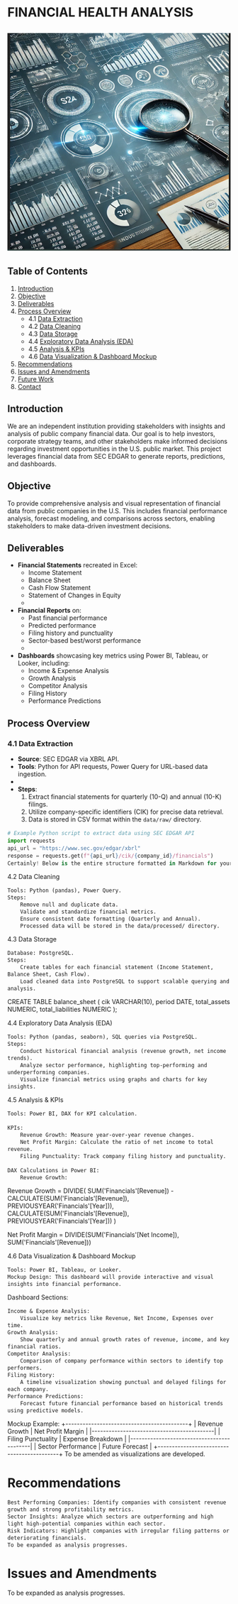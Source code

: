 # FINANCIAL HEALTH ANALYSIS

![SEC DASH BOARD](Images/SEC2_Logo.png)
---

## Table of Contents
1. [Introduction](#introduction)
2. [Objective](#objective)
3. [Deliverables](#deliverables)
4. [Process Overview](#process-overview)
    - 4.1 [Data Extraction](#data-extraction)
    - 4.2 [Data Cleaning](#data-cleaning)
    - 4.3 [Data Storage](#data-storage)
    - 4.4 [Exploratory Data Analysis (EDA)](#exploratory-data-analysis-eda)
    - 4.5 [Analysis & KPIs](#analysis--kpis)
    - 4.6 [Data Visualization & Dashboard Mockup](#data-visualization--dashboard-mockup)
5. [Recommendations](#recommendations)
6. [Issues and Amendments](#issues-and-amendments)
7. [Future Work](#future-work)
8. [Contact](#contact)

## Introduction
We are an independent institution providing stakeholders with insights and analysis of public company financial data. Our goal is to help investors, corporate strategy teams, and other stakeholders make informed decisions regarding investment opportunities in the U.S. public market. This project leverages financial data from SEC EDGAR to generate reports, predictions, and dashboards.

## Objective
To provide comprehensive analysis and visual representation of financial data from public companies in the U.S. This includes financial performance analysis, forecast modeling, and comparisons across sectors, enabling stakeholders to make data-driven investment decisions.

## Deliverables

- **Financial Statements** recreated in Excel:
    - Income Statement
    - Balance Sheet
    - Cash Flow Statement
    - Statement of Changes in Equity
    - 
- **Financial Reports** on:
    - Past financial performance
    - Predicted performance
    - Filing history and punctuality
    - Sector-based best/worst performance
    - 
- **Dashboards** showcasing key metrics using Power BI, Tableau, or Looker, including:
    - Income & Expense Analysis
    - Growth Analysis
    - Competitor Analysis
    - Filing History
    - Performance Predictions

## Process Overview

### 4.1 Data Extraction
- **Source**: SEC EDGAR via XBRL API.
- **Tools**: Python for API requests, Power Query for URL-based data ingestion.
- 
- **Steps**:
    1. Extract financial statements for quarterly (10-Q) and annual (10-K) filings.
    2. Utilize company-specific identifiers (CIK) for precise data retrieval.
    3. Data is stored in CSV format within the `data/raw/` directory.

```python
# Example Python script to extract data using SEC EDGAR API
import requests
api_url = "https://www.sec.gov/edgar/xbrl"
response = requests.get(f"{api_url}/cik/{company_id}/financials")
Certainly! Below is the entire structure formatted in Markdown for your README file:
```

4.2 Data Cleaning

    Tools: Python (pandas), Power Query.
    Steps:
        Remove null and duplicate data.
        Validate and standardize financial metrics.
        Ensure consistent date formatting (Quarterly and Annual).
        Processed data will be stored in the data/processed/ directory.

4.3 Data Storage

    Database: PostgreSQL.
    Steps:
        Create tables for each financial statement (Income Statement, Balance Sheet, Cash Flow).
        Load cleaned data into PostgreSQL to support scalable querying and analysis.

CREATE TABLE balance_sheet (
    cik VARCHAR(10),
    period DATE,
    total_assets NUMERIC,
    total_liabilities NUMERIC
);

4.4 Exploratory Data Analysis (EDA)

    Tools: Python (pandas, seaborn), SQL queries via PostgreSQL.
    Steps:
        Conduct historical financial analysis (revenue growth, net income trends).
        Analyze sector performance, highlighting top-performing and underperforming companies.
        Visualize financial metrics using graphs and charts for key insights.

4.5 Analysis & KPIs

    Tools: Power BI, DAX for KPI calculation.

    KPIs:
        Revenue Growth: Measure year-over-year revenue changes.
        Net Profit Margin: Calculate the ratio of net income to total revenue.
        Filing Punctuality: Track company filing history and punctuality.

    DAX Calculations in Power BI:
        Revenue Growth:

Revenue Growth = 
DIVIDE(
  SUM('Financials'[Revenue]) - CALCULATE(SUM('Financials'[Revenue]), PREVIOUSYEAR('Financials'[Year])),
  CALCULATE(SUM('Financials'[Revenue]), PREVIOUSYEAR('Financials'[Year]))
)

Net Profit Margin = 
DIVIDE(SUM('Financials'[Net Income]), SUM('Financials'[Revenue]))

4.6 Data Visualization & Dashboard Mockup

    Tools: Power BI, Tableau, or Looker.
    Mockup Design: This dashboard will provide interactive and visual insights into financial performance.

Dashboard Sections:

    Income & Expense Analysis:
        Visualize key metrics like Revenue, Net Income, Expenses over time.
    Growth Analysis:
        Show quarterly and annual growth rates of revenue, income, and key financial ratios.
    Competitor Analysis:
        Comparison of company performance within sectors to identify top performers.
    Filing History:
        A timeline visualization showing punctual and delayed filings for each company.
    Performance Predictions:
        Forecast future financial performance based on historical trends using predictive models.

Mockup Example:
+-------------------------------------------+
| Revenue Growth         | Net Profit Margin |
|-------------------------------------------|
| Filing Punctuality     | Expense Breakdown |
|-------------------------------------------|
| Sector Performance     | Future Forecast   |
+-------------------------------------------+
To be amended as visualizations are developed.


# Recommendations

    Best Performing Companies: Identify companies with consistent revenue growth and strong profitability metrics.
    Sector Insights: Analyze which sectors are outperforming and high
    light high-potential companies within each sector.
    Risk Indicators: Highlight companies with irregular filing patterns or deteriorating financials.
    To be expanded as analysis progresses.


# Issues and Amendments
To be expanded as analysis progresses.

